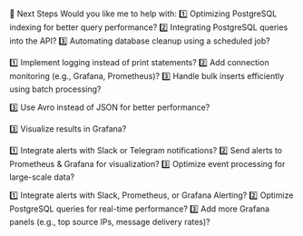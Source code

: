 🔷 Next Steps
Would you like me to help with: 1️⃣ Optimizing PostgreSQL indexing for better query performance?
2️⃣ Integrating PostgreSQL queries into the API?
3️⃣ Automating database cleanup using a scheduled job?

1️⃣ Implement logging instead of print statements?
2️⃣ Add connection monitoring (e.g., Grafana, Prometheus)?
3️⃣ Handle bulk inserts efficiently using batch processing?

3️⃣ Use Avro instead of JSON for better performance?

3️⃣ Visualize results in Grafana?

1️⃣ Integrate alerts with Slack or Telegram notifications?
2️⃣ Send alerts to Prometheus & Grafana for visualization?
3️⃣ Optimize event processing for large-scale data?

1️⃣ Integrate alerts with Slack, Prometheus, or Grafana Alerting?
2️⃣ Optimize PostgreSQL queries for real-time performance?
3️⃣ Add more Grafana panels (e.g., top source IPs, message delivery rates)?
